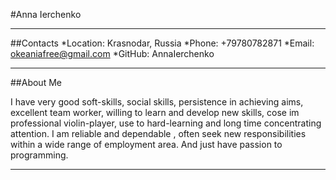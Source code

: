 #Anna Ierchenko
**********

##Contacts
*Location: Krasnodar, Russia
*Phone: +79780782871
*Email: okeaniafree@gmail.com
*GitHub: AnnaIerchenko

*********

##About Me

I have very good soft-skills, social skills, persistence in achieving aims, excellent team worker, willing to learn and develop new skills, cose im professional violin-player, use to hard-learning and long time concentrating attention. I am reliable and dependable , often seek new responsibilities within a wide range of employment area. And just have passion to programming.


*******

